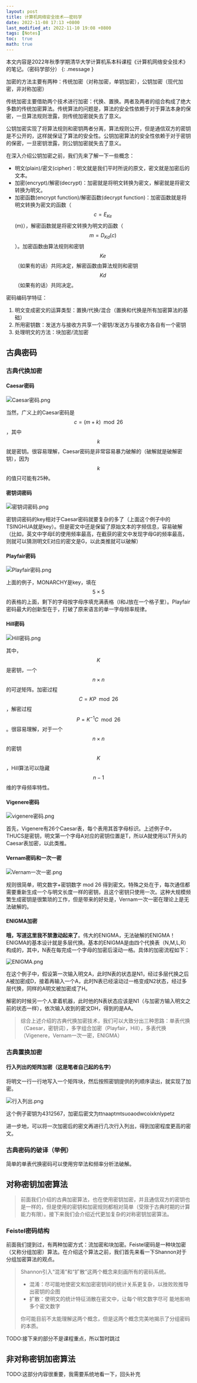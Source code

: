 ```yaml
---
layout: post
title: 计算机网络安全技术——密码学
date: 2022-11-08 17:13 +0800
last_modified_at: 2022-11-10 19:08 +0800
tags: [Notes]
toc:  true
math: true
---
```


本文内容是2022年秋季学期清华大学计算机系本科课程《计算机网络安全技术》的笔记。（密码学部分）
{: .message }


加密的方法主要有两种：传统加密（对称加密，单钥加密），公钥加密（现代加密，非对称加密）

传统加密主要借助两个技术进行加密：代换、置换。两者及两者的组合构成了绝大多数的传统加密算法。传统算法的问题是，算法的安全性依赖于对于算法本身的保密，一旦算法规则泄露，则传统加密就失去了意义。

公钥加密实现了将算法规则和密钥两者分离，算法规则公开，但是通信双方的密钥是不公开的，这样就保证了算法的安全性。公钥加密算法的安全性依赖于对于密钥的保密，一旦密钥泄露，则公钥加密就失去了意义。

在深入介绍公钥加密之前，我们先来了解一下一些概念：

- 明文(plain)/密文(cipher)：明文就是我们平时所说的原文，密文就是加密后的文本。
- 加密(encrypt)/解密(decrypt)：加密就是将明文转换为密文，解密就是将密文转换为明文。
- 加密函数(encrypt function)/解密函数(decrypt function)：加密函数就是将明文转换为密文的函数（$$c=E_{Ke}$$(m)），解密函数就是将密文转换为明文的函数（$$m=D_{Kd}(c)$$）。加密函数由算法规则和密钥$$Ke$$（如果有的话）共同决定，解密函数由算法规则和密钥$$Kd$$（如果有的话）共同决定。

密码编码学特征：

1. 明文变成密文的运算类型：置换/代换/混合（置换和代换是所有加密算法的基础）
2. 所用密钥数：发送方与接收方共享一个密钥/发送方与接收方各自有一个密钥
3. 处理明文的方法：块加密/流加密

## 古典密码

### 古典代换加密

#### Caesar密码 

![Caesar密码.png](https://s2.loli.net/2022/11/08/pZ1WJiwjaDd7Ugf.png)

当然，广义上的Caesar密码是$$c=(m+k) \mod 26$$，其中$$k$$就是密钥。很容易理解，Caesar密码是非常容易暴力破解的（破解就是破解密钥），因为$$k$$的值只可能有25种。

#### 密钥词密码

![密钥词密码.png](https://s2.loli.net/2022/11/08/U1l9kXphoZOg3Qa.png)

密钥词密码的key相对于Caesar密码就要复杂的多了（上面这个例子中的TSINGHUA就是key）。但是密文中还是保留了原始文本的字频信息，容易破解（比如，英文中字母E的使用频率最高，在截获的密文中发现字母G的频率最高，则就可以猜测明文E对应的密文是G，以此类推就可以破解）

#### Playfair密码

![Playfair密码.png](https://s2.loli.net/2022/11/08/q7cdOMr9oSQVGwX.png)

上面的例子，MONARCHY是key，填在$$5\times 5$$的表格的上面，剩下的字母按字母序填充满表格（I和J放在一个格子里）。Playfair密码最大的创新型在于，打破了原来语言的单一字母频率规律。

#### Hill密码

![Hill密码.png](https://s2.loli.net/2022/11/08/QCBRGiqbo8S2Xrg.png)

其中，$$K$$是密钥，一个$$n\times n$$的可逆矩阵。加密过程$$C=KP \mod 26$$，解密过程$$P=K^{-1}C \mod 26$$。很容易理解，对于一个$$n\times n$$的密钥$$K$$，Hill算法可以隐藏$$n-1$$维的字母频率特性。

#### Vigenere密码

![vigenere密码.png](https://s2.loli.net/2022/11/08/RPUtg4dFzrDlIvq.png)

首先，Vigenere有26个Caesar表，每个表用其首字母标识。上述例子中，THUCS是密钥，明文第一个字母A对应的密钥位置是T，所以A就使用以T开头的Caesar表加密，以此类推。

#### Vernam密码和一次一密

![Vernam一次一密.png](https://s2.loli.net/2022/11/08/qSzPNLYtOpFcjxM.png)

规则很简单，明文数字+密钥数字 mod 26 得到密文。特殊之处在于，每次通信都需要重新生成一个与明文长度一样的密钥，且这个密钥只使用一次。这种大规模频繁生成密钥是很繁琐的工作，但是带来的好处是，Vernam一次一密在理论上是无法破解的。

#### ENIGMA加密

**哦，写道这里我不禁激动起来了**。伟大的ENIGMA，无法破解的ENIGMA！ENIGMA的基本设计就是多层代换。基本的ENIGMA是由四个代换表（N,M,L,R）构成的，其中，N表在每完成一个字母的加密后滚动一格。具体的加密流程如下：

![ENIGMA.png](https://s2.loli.net/2022/11/08/A9tHnJyQf6gMcFC.png)

在这个例子中，假设第一次输入明文A，此时N表的状态是N1，经过多层代换之后A被加密成D，接着再输入一个A，此时N表已经滚动过一格变成N2状态，经过多层代换，同样的A明文被加密成了H。

解密的时候另一个人拿着机器，此时他的N表状态应该是N1（与加密方输入明文之前的状态一样），依次输入收到的密文DH，得到的是AA。

> 综合上述介绍的古典代换加密技术，我们可以大致分出三种思路：单表代换（Caesar，密钥词），多字组合加密（Playfair，Hill），多表代换（Vigenere，Vernam一次一密，ENIGMA）

### 古典置换加密

#### 行入列出的矩阵加密（这是笔者自己起的名字）

将明文一行一行地写入一个矩阵块，然后按照密钥提供的列顺序读出，就实现了加密。

![行入列出.png](https://s2.loli.net/2022/11/08/CP8aNw3URD9jHGp.png)

这个例子密钥为4312567，加密后密文为ttnaaptmtsuoaodwcoixknlypetz

进一步地，可以将一次加密后的密文再进行几次行入列出，得到加密程度更高的密文。

### 古典密码的破译（举例）

简单的单表代换密码可以使用穷举法和频率分析法破解。

## 对称密钥加密算法

> 前面我们介绍的古典加密算法，也在使用密钥加密，并且通信双方的密钥也是一样的，但是使用的密钥和加密规则都相对简单（受限于古典时期的计算能力有限）。接下来我们会介绍近代更加复杂的对称密钥加密算法。

### Feistel密码结构

前面我们提到过，有两种加密方式：流加密和块加密。Feistel密码是一种块加密（又称分组加密）算法。在介绍这个算法之前，我们首先来看一下Shannon对于分组加密算法的观点。

> Shannon引入“混淆”和“扩散”这两个概念来刻画所有的密码系统。
> - 混淆：尽可能地使密文和加密密钥间的统计关系更复杂，以挫败败推导出密钥的企图
> - 扩散：使明文的统计特征消散在密文中，让每个明文数字尽可
能地影响多个密文数字
>
>你可能目前不太能理解这两个概念，但是这两个概念完美地揭示了分组密码的本质。

TODO:接下来的部分不是课程重点，所以暂时跳过

## 非对称密钥加密算法

TODO:这部分内容很重要，我需要系统地看一下，回头补充